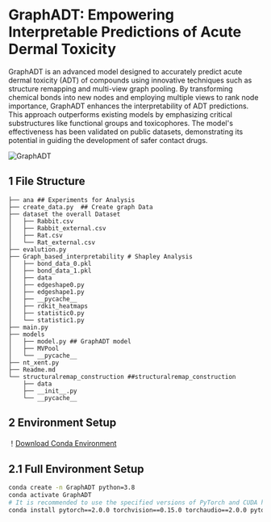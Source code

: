 # GraphADT: Empowering Interpretable Predictions of Acute Dermal Toxicity
GraphADT is an advanced model designed to accurately predict acute dermal toxicity (ADT) of compounds using innovative techniques such as structure remapping and multi-view graph pooling. By transforming chemical bonds into new nodes and employing multiple views to rank node importance, GraphADT enhances the interpretability of ADT predictions. This approach outperforms existing models by emphasizing critical substructures like functional groups and toxicophores. The model's effectiveness has been validated on public datasets, demonstrating its potential in guiding the development of safer contact drugs.

![GraphADT](models/GraphADT.png)

## 1 File Structure
```shell
├── ana ## Experiments for Analysis
├── create_data.py  ## Create graph Data
├── dataset the overall Dataset
│   ├── Rabbit.csv
│   ├── Rabbit_external.csv
│   ├── Rat.csv
│   └── Rat_external.csv
├── evalution.py
├── Graph_based_interpretability # Shapley Analysis
│   ├── bond_data_0.pkl
│   ├── bond_data_1.pkl
│   ├── data
│   ├── edgeshape0.py
│   ├── edgeshape1.py
│   ├── __pycache__
│   ├── rdkit_heatmaps
│   ├── statistic0.py
│   └── statistic1.py
├── main.py
├── models  
│   ├── model.py ## GraphADT model
│   ├── MVPool
│   └── __pycache__
├── nt_xent.py
├── Readme.md
└── structuralremap_construction ##structuralremap_construction
    ├── data
    ├── __init__.py
    └── __pycache__

```

## 2  Environment Setup
！[Download Conda Environment](/home/dell/mxq/toxic_mol/model/GraphADT/GRAPHADT/environment.yml)
## 2.1 Full Environment Setup
```bash
conda create -n GraphADT python=3.8
conda activate GraphADT
# It is recommended to use the specified versions of PyTorch and CUDA here to meet the dependencies of the uni-mol model later on.
conda install pytorch==2.0.0 torchvision==0.15.0 torchaudio==2.0.0 pytorch-cuda=11.8 -c pytorch -c nvidia 


